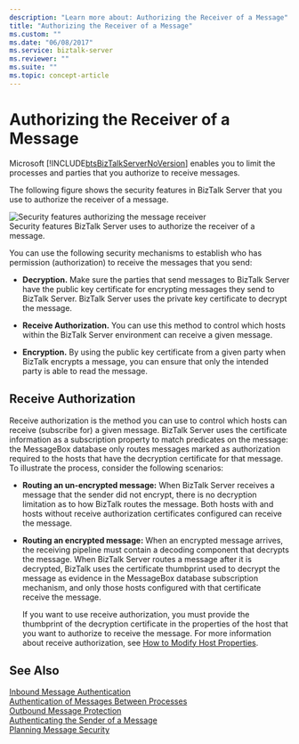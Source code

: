 ```yaml
---
description: "Learn more about: Authorizing the Receiver of a Message"
title: "Authorizing the Receiver of a Message"
ms.custom: ""
ms.date: "06/08/2017"
ms.service: biztalk-server
ms.reviewer: ""
ms.suite: ""
ms.topic: concept-article
---
```

# Authorizing the Receiver of a Message
Microsoft [!INCLUDE[btsBizTalkServerNoVersion](../includes/btsbiztalkservernoversion-md.md)] enables you to limit the processes and parties that you authorize to receive messages.  
  
 The following figure shows the security features in BizTalk Server that you use to authorize the receiver of a message.  
  
 ![Security features authorizing the message receiver](../core/media/ebiz-plan-secoverview-authz.gif "ebiz_plan_secoverview_authz")  
Security features BizTalk Server uses to authorize the receiver of a message.  
  
 You can use the following security mechanisms to establish who has permission (authorization) to receive the messages that you send:  
  
-   **Decryption.** Make sure the parties that send messages to BizTalk Server have the public key certificate for encrypting messages they send to BizTalk Server. BizTalk Server uses the private key certificate to decrypt the message.  
  
-   **Receive Authorization.** You can use this method to control which hosts within the BizTalk Server environment can receive a given message.  
  
-   **Encryption.** By using the public key certificate from a given party when BizTalk encrypts a message, you can ensure that only the intended party is able to read the message.  
  
## Receive Authorization  
 Receive authorization is the method you can use to control which hosts can receive (subscribe for) a given message. BizTalk Server uses the certificate information as a subscription property to match predicates on the message: the MessageBox database only routes messages marked as authorization required to the hosts that have the decryption certificate for that message. To illustrate the process, consider the following scenarios:  
  
- **Routing an un-encrypted message:** When BizTalk Server receives a message that the sender did not encrypt, there is no decryption limitation as to how BizTalk routes the message. Both hosts with and hosts without receive authorization certificates configured can receive the message.  
  
- **Routing an encrypted message:** When an encrypted message arrives, the receiving pipeline must contain a decoding component that decrypts the message. When BizTalk Server routes a message after it is decrypted, BizTalk uses the certificate thumbprint used to decrypt the message as evidence in the MessageBox database subscription mechanism, and only those hosts configured with that certificate receive the message.  
  
  If you want to use receive authorization, you must provide the thumbprint of the decryption certificate in the properties of the host that you want to authorize to receive the message. For more information about receive authorization, see [How to Modify Host Properties](../core/how-to-modify-host-properties.md).  
  
## See Also  
 [Inbound Message Authentication](../core/inbound-message-authentication.md)   
 [Authentication of Messages Between Processes](../core/authentication-of-messages-between-processes.md)   
 [Outbound Message Protection](../core/outbound-message-protection.md)   
 [Authenticating the Sender of a Message](../core/authenticating-the-sender-of-a-message.md)   
 [Planning Message Security](../core/planning-message-security.md)
